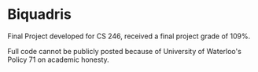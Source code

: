 # Biquadris

Final Project developed for CS 246, received a final project grade of 109%.

Full code cannot be publicly posted because of University of Waterloo's Policy 71 on academic honesty.
